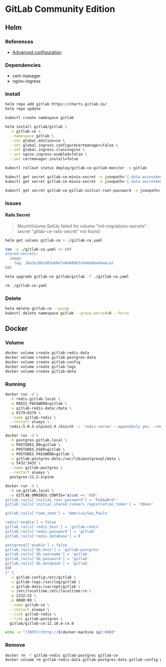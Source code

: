 # GitLab Community Edition

## Helm

### References

- [Advanced configuration](https://gitlab.com/charts/gitlab/blob/master/doc/advanced/index.md)

### Dependencies

- cert-manager
- nginx-ingress

### Install

```sh
helm repo add gitlab https://charts.gitlab.io/
helm repo update
```

```sh
kubectl create namespace gitlab
```

```sh
helm install gitlab/gitlab \
  -n gitlab-ce \
  --namespace gitlab \
  --set global.edition=ce \
  --set global.ingress.configureCertmanager=false \
  --set global.ingress.class=nginx \
  --set nginx-ingress.enabled=false \
  --set certmanager.install=false
```

```sh
kubectl rollout status deploy/gitlab-ce-gitlab-monitor -n gitlab
```

```sh
kubectl get secret gitlab-ce-minio-secret -o jsonpath='{.data.accesskey}' -n gitlab | base64 --decode; echo
kubectl get secret gitlab-ce-minio-secret -o jsonpath='{.data.secretkey}' -n gitlab | base64 --decode; echo
```

```sh
kubectl get secret gitlab-ce-gitlab-initial-root-password -o jsonpath='{.data.password}' -n gitlab | base64 --decode; echo
```

### Issues

#### Rails Secret

> MountVolume.SetUp failed for volume "init-migrations-secrets" : secret "gitlab-ce-rails-secret" not found

```sh
helm get values gitlab-ce > ./gitlab-ce.yaml
```

```sh
tee -a ./gitlab-ce.yaml << EOF
shared-secrets:
  image:
    tag: 28a3e18b1d65ab0e7a8e086b3c6e6ebbed4aeca3
EOF
```

```sh
helm upgrade gitlab-ce gitlab/gitlab -f ./gitlab-ce.yaml
```

```sh
rm ./gitlab-ce.yaml
```

### Delete

```sh
helm delete gitlab-ce --purge
kubectl delete namespace gitlab --grace-period=0 --force
```

## Docker

### Volume

```sh
docker volume create gitlab-redis-data
docker volume create gitlab-postgres-data
docker volume create gitlab-config
docker volume create gitlab-logs
docker volume create gitlab-data
```

### Running

```sh
docker run -d \
  -h redis.gitlab.local \
  -e REDIS_PASSWORD=gitlab \
  -v gitlab-redis-data:/data \
  -p 6379:6379 \
  --name gitlab-redis \
  --restart always \
  redis:5.0.5-alpine3.9 /bin/sh -c 'redis-server --appendonly yes --requirepass ${REDIS_PASSWORD}'
```

```sh
docker run -d \
  -h postgres.gitlab.local \
  -e POSTGRES_DB=gitlab \
  -e POSTGRES_USER=gitlab \
  -e POSTGRES_PASSWORD=gitlab \
  -v gitlab-postgres-data:/var/lib/postgresql/data \
  -p 5432:5432 \
  --name gitlab-postgres \
  --restart always \
  postgres:11.2-alpine
```

```sh
docker run -d \
  -h ce.gitlab.local \
  -e GITLAB_OMNIBUS_CONFIG="$(cat << 'EOF'
gitlab_rails['initial_root_password'] = 'Pa$$w0rd!'
gitlab_rails['initial_shared_runners_registration_token'] = 't0ken'

gitlab_rails['time_zone'] = 'America/Sao_Paulo'

redis['enable'] = false
gitlab_rails['redis_host'] = 'gitlab-redis'
gitlab_rails['redis_password'] = 'gitlab'
gitlab_rails['redis_database'] = 0

postgresql['enable'] = false
gitlab_rails['db_host'] = 'gitlab-postgres'
gitlab_rails['db_username'] = 'gitlab'
gitlab_rails['db_password'] = 'gitlab'
gitlab_rails['db_database'] = 'gitlab'
EOF
)" \
  -v gitlab-config:/etc/gitlab \
  -v gitlab-logs:/var/log/gitlab \
  -v gitlab-data:/var/opt/gitlab \
  -v /etc/localtime:/etc/localtime:ro \
  -p 2222:22 \
  -p 8080:80 \
  --name gitlab-ce \
  --restart always \
  --link gitlab-redis \
  --link gitlab-postgres \
  gitlab/gitlab-ce:11.10.4-ce.0
```

```sh
echo -e "[INFO]\thttp://$(docker-machine ip):8080"
```

### Remove

```sh
docker rm -f gitlab-redis gitlab-postgres gitlab-ce
docker volume rm gitlab-redis-data gitlab-postgres-data gitlab-config gitlab-logs gitlab-data
```
